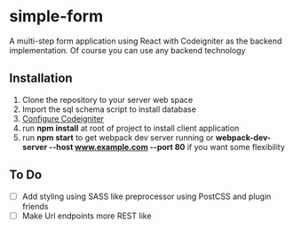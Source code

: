 # simple-form

A multi-step form application using React with Codeigniter as the backend implementation. Of course you can use any backend technology

## Installation
1. Clone the repository to your server web space 
2. Import the sql schema script to install database 
3. [Configure Codeigniter](http://www.codeigniter.com/user_guide/installation/index.html)
4. run **npm install** at root of project to install client application
5. run **npm start** to get webpack dev server running or **webpack-dev-server --host www.example.com --port 80** if you want some flexibility 

## To Do
- [ ] Add styling using SASS like preprocessor using PostCSS and plugin friends 
- [ ] Make Url endpoints more REST like 
